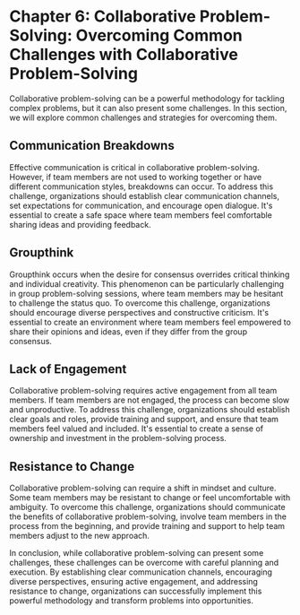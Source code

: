 Chapter 6: Collaborative Problem-Solving: Overcoming Common Challenges with Collaborative Problem-Solving
=========================================================================================================

Collaborative problem-solving can be a powerful methodology for tackling complex problems, but it can also present some challenges. In this section, we will explore common challenges and strategies for overcoming them.

Communication Breakdowns
------------------------

Effective communication is critical in collaborative problem-solving. However, if team members are not used to working together or have different communication styles, breakdowns can occur. To address this challenge, organizations should establish clear communication channels, set expectations for communication, and encourage open dialogue. It's essential to create a safe space where team members feel comfortable sharing ideas and providing feedback.

Groupthink
----------

Groupthink occurs when the desire for consensus overrides critical thinking and individual creativity. This phenomenon can be particularly challenging in group problem-solving sessions, where team members may be hesitant to challenge the status quo. To overcome this challenge, organizations should encourage diverse perspectives and constructive criticism. It's essential to create an environment where team members feel empowered to share their opinions and ideas, even if they differ from the group consensus.

Lack of Engagement
------------------

Collaborative problem-solving requires active engagement from all team members. If team members are not engaged, the process can become slow and unproductive. To address this challenge, organizations should establish clear goals and roles, provide training and support, and ensure that team members feel valued and included. It's essential to create a sense of ownership and investment in the problem-solving process.

Resistance to Change
--------------------

Collaborative problem-solving can require a shift in mindset and culture. Some team members may be resistant to change or feel uncomfortable with ambiguity. To overcome this challenge, organizations should communicate the benefits of collaborative problem-solving, involve team members in the process from the beginning, and provide training and support to help team members adjust to the new approach.

In conclusion, while collaborative problem-solving can present some challenges, these challenges can be overcome with careful planning and execution. By establishing clear communication channels, encouraging diverse perspectives, ensuring active engagement, and addressing resistance to change, organizations can successfully implement this powerful methodology and transform problems into opportunities.
